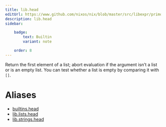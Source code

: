 ```yaml
---
title: lib.head
editUrl: https://www.github.com/nixos/nix/blob/master/src/libexpr/primops.cc
description: lib.head
sidebar:

    badge:
        text: Builtin
        variant: note

    order: 8
---
```


Return the first element of a list; abort evaluation if the argument
isn’t a list or is an empty list. You can test whether a list is
empty by comparing it with `[]`.


# Aliases

- [builtins.head](/reference/builtinshead)
- [lib.lists.head](/reference/liblists.head)
- [lib.strings.head](/reference/libstrings.head)


